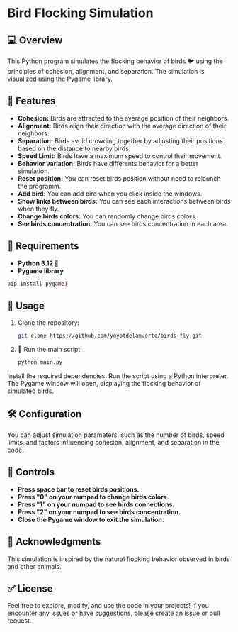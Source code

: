 # Bird Flocking Simulation
## 💻 Overview
This Python program simulates the flocking behavior of birds 🐦 using the principles of cohesion, alignment, and separation. The simulation is visualized using the Pygame library.

## 🎁 Features
- **Cohesion:** Birds are attracted to the average position of their neighbors.
- **Alignment:** Birds align their direction with the average direction of their neighbors.
- **Separation:** Birds avoid crowding together by adjusting their positions based on the distance to nearby birds.
- **Speed Limit:** Birds have a maximum speed to control their movement.
- **Behavior variation:** Birds have differents behavior for a better simulation.
- **Reset position:** You can reset birds position without need to relaunch the programm.
- **Add bird:** You can add bird when you click inside the windows.
- **Show links between birds:** You can see each interactions between birds when they fly.
- **Change birds colors:** You can randomly change birds colors.
- **See birds concentration:** You can see birds concentration in each area.
## 🔖  Requirements
- **Python 3.12 🐍**
- **Pygame library**
```bash
pip install pygame)
```
## 👤 Usage

1. Clone the repository:

   ```bash
   git clone https://github.com/yoyotdelamuerte/birds-fly.git
   ```

3. 🚀 Run the main script:

   ```bash
   python main.py
   ```

Install the required dependencies.
Run the script using a Python interpreter.
The Pygame window will open, displaying the flocking behavior of simulated birds.

## 🛠️ Configuration
You can adjust simulation parameters, such as the number of birds, speed limits, and factors influencing cohesion, alignment, and separation in the code.
## 🚙 Controls
- **Press space bar to reset birds positions.**
- **Press "0" on your numpad to change birds colors.**
- **Press "1" on your numpad to see birds connections.**
- **Press "2" on your numpad to see birds concentration.**
- **Close the Pygame window to exit the simulation.**
## 🌱 Acknowledgments
This simulation is inspired by the natural flocking behavior observed in birds and other animals.

## ✅ License
Feel free to explore, modify, and use the code in your projects! If you encounter any issues or have suggestions, please create an issue or pull request.
